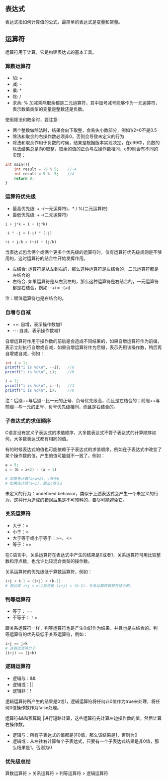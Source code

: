 ## 表达式
表达式指如何计算值的公式，最简单的表达式是变量和常量。

## 运算符
运算符用于计算，它是构建表达式的基本工具。

### 算数运算符
- 加: +
- 减: -
- 乘: *
- 除: /
- 求余: %
加减乘除取余都是二元运算符，其中加号减号能够作为一元运算符，表示数值类型的变量是整数还是负数。

使用除法和取余时，要注意:
- 俩个整数做除法时，结果会向下取整，会丢失小数部分，例如1/2=0不是0.5
- 除法和取余的右操作数必须非0，否则会导致未定义的行为
- 除法和取余作用于负数的时候，结果是根据版本实现决定，在c99中，负数的除法结果总是向0取整，取余的值的正负与左操作数相同，c89则会有不同的实现；

```php
int main(){
	int result = -9 % 5;	//-4
	int result = 9 % -5;	//4
	return 0;
}
```

### 运算符优先级
- 最高优先级: + -(一元运算符)，* / %(二元运算符)
- 最低优先级: + -(二元运算符)
```php
i + j*k = i + (j*k)

-i * -j = (-i) * (-j)

+i + j/k = (+i) + (j/k)
```

当表达式包含俩个或俩个更多个优先级的运算符时，仅有运算符优先级规则是不够用的，这时运算符的结合性开始发挥作用。
- 左结合: 运算符是从左到右的，那么这种运算符是左结合的，二元运算符都是左结合的
- 右结合: 如果运算符是从右到左的，那么这种运算符是右结合的，一元运算符都是右结合，例如: -+i = -(+i)

注：赋值运算符也是右结合的。

### 自增与自减
- ++: 自增，表示操作数加1
- --: 自减，表示操作数减1

自增运算符作用于操作数的前后是会造成不同结果的，如果自增运算符作为前缀，表示立刻执行自增或自减，如果自增运算符作为后缀，表示先用该操作数，稍后再自增或自减，例如：
```php
int i = 1;
printf("i is %d\n", --i);	//0
printf("i is %d\n", i);		//0

i = 1;
printf("i is %d\n", i--);	//1
printf("i is %d\n", i);		//0

```
注：后缀++与后缀--比一元的正号、负号优先级高，而且是左结合的；前缀++与前缀--与一元的正号、负号优先级相同，而且是右结合的。

### 子表达式的求值顺序
C语言没有定义子表达式的求值顺序，大多数表达式不管子表达式的计算顺序如何，大多数表达式都有相同的值。

有的时候表达式的值也可能依赖于子表达式的求值顺序，例如在子表达式中改变了某个操作数的值，产生的值可能就不一致了，例如：
```php
a = 5;
c = (b = a+2) - (a = 1)

# 如果先计算(b=a+2)，c等于6
# 如果先计算(a=1)，那么c等于2
```
未定义的行为：undefined behavior，类似于上述表达式会产生一个未定义的行为，这种行为造成的错误后果是不可预料的，要尽可能避免它。

### 关系运算符
- 大于：>
- 小于：<
- 大于等于或小于等于：>=、<=
- 等于：==

在C语言中，关系运算符在表达式中产生的结果是0或者1，关系运算符可用比较整数和浮点数，也允许比较混合类型的操作数。

关系运算符的优先级低于算数运算符，例如：
```php
i+j < k-1 = (i+j) < (k-1) 
# 表达式 i+j < k-1意思是 (i+j) < (k-1)，关系运算符都是左结合的。
```


### 判等运算符
- 等于： == 
- 不等于：！=

跟关系运算符一样，判等运算符也是产生0或1作为结果，并且也是左结合的。判等运算符的优先级低于关系运算符，例如：
```php
i>j == j>k
# 该表达式等价于
(i>j) == (j>k)
```

### 逻辑运算符
- 逻辑与：&&
- 逻辑或：||
- 逻辑非：!

逻辑运算符所产生的结果是0或1，逻辑运算符将任何非0值作为true来处理，将任何0值操作数作为false处理。

运算符&&和预算副||进行短路计算，这些运算符先计算左边操作数的值，然后计算右操作数。
- 逻辑与：所有子表达式的值都是非0值，那么该结果是1，否则为0
- 逻辑或：从左往右计算每个子表达式，只要有一个子表达式结果是非0值，那么结果是1，否则为0


### 优先级总结
算数运算符 > 关系运算符 > 判等运算符 > 逻辑运算符